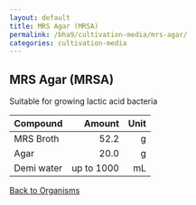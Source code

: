 ```yaml
---
layout: default
title: MRS Agar (MRSA)
permalink: /bha9/cultivation-media/mrs-agar/
categories: cultivation-media
---
```


## MRS Agar (MRSA)

Suitable for growing lactic acid bacteria

|Compound| Amount | Unit |
|:-------|-------:|-----:|
|MRS Broth|52.2|g|
|Agar|20.0|g|
|Demi water| up to 1000|mL|

[Back to Organisms](/bha9/organisms/)
